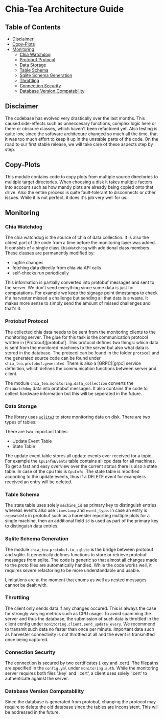 # Chia-Tea Architecture Guide

## Table of Contents

- [Disclaimer](#disclaimer)
- [Copy-Plots](#copy-plots)
- [Monitoring](#monitoring)
  - [Chia Watchdog](#chia-watchdog)
  - [Protobuf Protocol](#protobuf-protocol)
  - [Data Storage](#data-storage)
  - [Table Schema](#table-schema)
  - [Sqlite Schema Generation](#sqlite-schema-generation)
  - [Throttling](#Throttling)
  - [Connection Security](#connection-security)
  - [Database Version Compatability](#database-version-compatability)

## Disclaimer

The codebase has evolved very drastically over the last months. This caused side-effects such as unneccesary functions, complex logic here or there or obscure classes, which haven't been refactored yet. Also testing is quite low, since the software architecure changed so much all the time, that it was too much effort to keep it up in the unstable parts of the code. On the road to our first stable release, we will take care of these aspects step by step.

## Copy-Plots

This module contains code to copy plots from multiple source directories to multiple target directories. When choosing a disk it takes multiple factors into account such as how mandy plots are already being copied onto that drive. Also the entire process is quite fault-tolerant to disconnects or other issues. While it is not perfect, it does it's job very well for us.

## Monitoring

### Chia Watchdog

The chia watchdog is the source of chia of data collection. It is also the oldest part of the code from a time before the monitoring layer was added. It consists of a single class `ChiaWatchdog` with additional class members. These classes are permanently modified by:

- logfile changes
- fetching data directly from chia via API calls
- self-checks run periodically

This information is partially converted into protobuf messages and sent to the server. We don't send everything since some data is just for computations. For example we keep the signage point timestamps to check if a harvester missed a challenge but sending all that data is a waste. It makes more sense to simply send the amount of missed challenges and that's it.

### Protobuf Protocol

The collected chia data needs to be sent from the monitoring clients to the monitoring server. The glue for this task is the communication protocol written in [Protobuf][protobuf]. This protocol defines two things: which data is sent from the monitored machines to the server but also what data is stored in the database. The protocol can be found in the folder `protocol` and the generated source code can be found under `chia_tea.protobuf.generated`. There is also a [GRPC][grpc] service definition, which defines the communication functions between server and client.

The module `chia_tea.monitoring.data_collection` converts the `ChiaWatchdog` data into protobuf messages. It also contains the code to collect hardware information but this will be seperated in the future.

### Data Storage

The library uses [`sqlite3`](https://docs.python.org/3/library/sqlite3.html) to store monitoring data on disk. There are two types of tables:

There are two important tables:

- Update Event Table
- State Table

The update event table stores all update events ever received for a topic. For example the `CpuInfoEvents` table contains all cpu data for all machines. To get a fast and easy overview over the current status there is also a state table. In case of the cpu this is `CpuInfo`. The state table is modified according to the update events, thus if a DELETE event for example is received an entry will be deleted.

### Table Schema

The state table uses solely `machine_id` as primary key to distinguish entries whereas events also use `timestamp` and `event_type`. In case an entry is `repeatable` in protobuf such as a harvester reporting multiple plots for a single machine, then an additional field `id` is used as part of the primary key to distinguish data entries.

### Sqlite Schema Generation

The module `chia_tea.protobuf.to_sqlite` is the bridge between protobuf and sqlite. It generically defines functions to store or retrieve protobuf messages from sqlite. The code is generic so that almost all changes made to the proto files are automatically handled. While the code works well, it requires severe refactoring to be more understandable and usable.

Limitations are at the moment that enums as well as nested messages cannot be dealt with.

### Throttling

The client only sends data if any changes occured. This is always the case for strongly varying metrics such as CPU usage. To avoid spamming the server and thus the database, the submission of such data is throttled in the client config under `monitoring.client.send_update_every`. We recommend to transmit such data no faster than once per minute. Important data such as harvester connectivity is not throttled at all and the event is transmitted once being captured.

### Connection Security

The connection is secured by two certificates (.key and .cert). The filepaths are specified in the `config.yml` under `monitoring.auth`. While the monitoring server requires both files '.key' and '.cert', a client uses solely '.cert' to authenticate against the server.

### Database Version Compatability

Since the database is generated from protobuf, changing the protocol may require to delete the old database since the tables are inconsistent. This will be addressed in the future.
